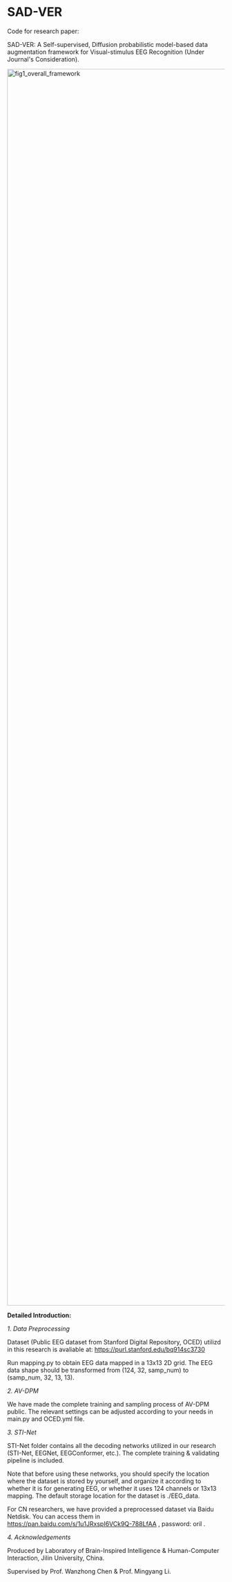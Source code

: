 # SAD-VER

Code for research paper:

SAD-VER: A Self-supervised, Diffusion probabilistic model-based data augmentation framework for Visual-stimulus EEG Recognition (Under Journal's Consideration).

<img width="2864" alt="fig1_overall_framework" src="https://github.com/user-attachments/assets/b1eb458b-766f-4902-8135-e79730969a49">



__Detailed Introduction:__

_1. Data Preprocessing_

Dataset (Public EEG dataset from Stanford Digital Repository, OCED) utilizd in this research is avaliable at: https://purl.stanford.edu/bq914sc3730

Run mapping.py to obtain EEG data mapped in a 13x13 2D grid. The EEG data shape should be transformed from (124, 32, samp_num) to (samp_num, 32, 13, 13).

_2. AV-DPM_

We have made the complete training and sampling process of AV-DPM public. The relevant settings can be adjusted according to your needs in main.py and OCED.yml file.

_3. STI-Net_

STI-Net folder contains all the decoding networks utilized in our research (STI-Net, EEGNet, EEGConformer, etc.). The complete training & validating pipeline is included.

Note that before using these networks, you should specify the location where the dataset is stored by yourself, 
and organize it according to whether it is for generating EEG, or whether it uses 124 channels or 13x13 mapping. The default storage location for the dataset is ./EEG_data.

For CN researchers, we have provided a preprocessed dataset via Baidu Netdisk. You can access them in https://pan.baidu.com/s/1u1JRxspI6VCk9Q-788LfAA , password: oril .

_4. Acknowledgements_

Produced by Laboratory of Brain-Inspired Intelligence & Human-Computer Interaction, Jilin University, China.

Supervised by Prof. Wanzhong Chen & Prof. Mingyang Li.
